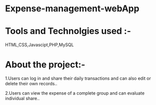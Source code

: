 ﻿# Expense-management-webApp
# Tools and Technolgies used :-
  HTML,CSS,Javascipt,PHP,MySQL
  
# About the project:- 
1.Users can log in and share their daily transactions and can also edit or delete their own records..

2.Users can view the expense of a complete group and can evaluate individual share..
